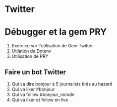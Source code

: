 # Twitter

<h1>Débugger et la gem PRY</h1>
<ol>
  <li>Exercice sur l'utilisation de Gem Twitter</li>
  <li>Utilation de Dotenv</li>
  <li>Utilisation de PRY</li>
</ol>

<h2>Faire un bot Twitter</h2>
<ol>
  <li>Qui va dire bonjour à 5 journalists tirés au hazard</li>
  <li>Qui va liker #bonjour</li>
  <li>Qui va follow #bonjour_monde</li>
  <li>Qui va liker et follow en live</li>
</ol>
